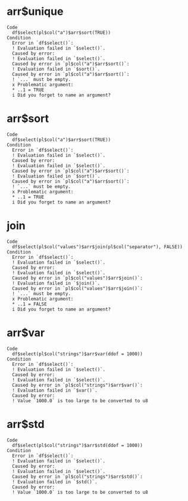 # arr$unique

    Code
      df$select(pl$col("a")$arr$sort(TRUE))
    Condition
      Error in `df$select()`:
      ! Evaluation failed in `$select()`.
      Caused by error:
      ! Evaluation failed in `$select()`.
      Caused by error in `pl$col("a")$arr$sort()`:
      ! Evaluation failed in `$sort()`.
      Caused by error in `pl$col("a")$arr$sort()`:
      ! `...` must be empty.
      x Problematic argument:
      * ..1 = TRUE
      i Did you forget to name an argument?

# arr$sort

    Code
      df$select(pl$col("a")$arr$sort(TRUE))
    Condition
      Error in `df$select()`:
      ! Evaluation failed in `$select()`.
      Caused by error:
      ! Evaluation failed in `$select()`.
      Caused by error in `pl$col("a")$arr$sort()`:
      ! Evaluation failed in `$sort()`.
      Caused by error in `pl$col("a")$arr$sort()`:
      ! `...` must be empty.
      x Problematic argument:
      * ..1 = TRUE
      i Did you forget to name an argument?

# join

    Code
      df$select(pl$col("values")$arr$join(pl$col("separator"), FALSE))
    Condition
      Error in `df$select()`:
      ! Evaluation failed in `$select()`.
      Caused by error:
      ! Evaluation failed in `$select()`.
      Caused by error in `pl$col("values")$arr$join()`:
      ! Evaluation failed in `$join()`.
      Caused by error in `pl$col("values")$arr$join()`:
      ! `...` must be empty.
      x Problematic argument:
      * ..1 = FALSE
      i Did you forget to name an argument?

# arr$var

    Code
      df$select(pl$col("strings")$arr$var(ddof = 1000))
    Condition
      Error in `df$select()`:
      ! Evaluation failed in `$select()`.
      Caused by error:
      ! Evaluation failed in `$select()`.
      Caused by error in `pl$col("strings")$arr$var()`:
      ! Evaluation failed in `$var()`.
      Caused by error:
      ! Value `1000.0` is too large to be converted to u8

# arr$std

    Code
      df$select(pl$col("strings")$arr$std(ddof = 1000))
    Condition
      Error in `df$select()`:
      ! Evaluation failed in `$select()`.
      Caused by error:
      ! Evaluation failed in `$select()`.
      Caused by error in `pl$col("strings")$arr$std()`:
      ! Evaluation failed in `$std()`.
      Caused by error:
      ! Value `1000.0` is too large to be converted to u8

